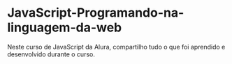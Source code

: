 # JavaScript-Programando-na-linguagem-da-web
Neste curso de JavaScript da Alura, compartilho tudo o que foi aprendido e desenvolvido durante o curso.
